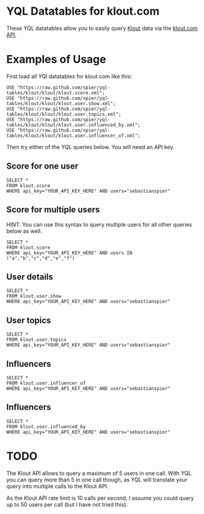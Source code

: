 # YQL Datatables for klout.com

These YQL datatables allow you to easily query [Klout][klout] data via the [klout.com API][klout_api].

[klout]: http://klout.com
[klout_api]: http://developer.klout.com/docs/read/api/API

# Examples of Usage

First load all YQl datatables for klout.com like this:

	USE "https://raw.github.com/spier/yql-tables/klout/klout/klout.score.xml";
	USE "https://raw.github.com/spier/yql-tables/klout/klout/klout.user.show.xml";
	USE "https://raw.github.com/spier/yql-tables/klout/klout/klout.user.topics.xml";
	USE "https://raw.github.com/spier/yql-tables/klout/klout/klout.user.influenced_by.xml";
	USE "https://raw.github.com/spier/yql-tables/klout/klout/klout.user.influencer_of.xml";

Then try either of the YQL queries below. You will need an API key.

## Score for one user

	SELECT * 
	FROM klout.score 
	WHERE api_key="YOUR_API_KEY_HERE" AND users="sebastianspier"
	
## Score for multiple users	

HINT: You can use this syntax to query multiple users for all other queries below as well.

	SELECT * 
	FROM klout.score 
	WHERE api_key="YOUR_API_KEY_HERE" AND users IN ("a","b","c","d","e","f")
	
## User details

	SELECT * 
	FROM klout.user.show 
	WHERE api_key="YOUR_API_KEY_HERE" AND users="sebastianspier"	

## User topics

	SELECT * 
	FROM klout.user.topics 
	WHERE api_key="YOUR_API_KEY_HERE" AND users="sebastianspier"
	
## Influencers

	SELECT * 
	FROM klout.user.influencer_of 
	WHERE api_key="YOUR_API_KEY_HERE" AND users="sebastianspier"

## Influencers

	SELECT * 
	FROM klout.user.influenced_by 
	WHERE api_key="YOUR_API_KEY_HERE" AND users="sebastianspier"


# TODO

The Klout API allows to query a maximum of 5 users in one call.
With YQL you can query more than 5 in one call though, as YQL will translate your query into multiple calls to the Klout API.

As the Klout API rate limit is 10 calls per second, I assume you could query up to 50 users per call (but I have not tried this).

